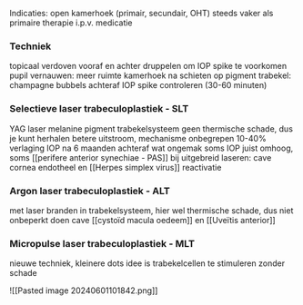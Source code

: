 Indicaties: open kamerhoek (primair, secundair, OHT)
steeds vaker als primaire therapie i.p.v. medicatie

### Techniek
topicaal verdoven
vooraf en achter druppelen om IOP spike te voorkomen
pupil vernauwen: meer ruimte kamerhoek
na schieten op pigment trabekel: champagne bubbels
achteraf IOP spike controleren (30-60 minuten)

### Selectieve laser trabeculoplastiek - SLT
YAG laser melanine pigment trabekelsysteem
geen thermische schade, dus je kunt herhalen
betere uitstroom, mechanisme onbegrepen
10-40% verlaging IOP na 6 maanden
achteraf wat ongemak
soms IOP juist omhoog, soms [[perifere anterior synechiae - PAS]]
bij uitgebreid laseren: cave cornea endotheel en [[Herpes simplex virus]] reactivatie

### Argon laser trabeculoplastiek - ALT
met laser branden in trabekelsysteem, hier wel thermische schade, dus niet onbeperkt doen
cave [[cystoïd macula oedeem]] en [[Uveïtis anterior]]


### Micropulse laser trabeculoplastiek - MLT
nieuwe techniek, kleinere dots
idee is trabekelcellen te stimuleren zonder schade

![[Pasted image 20240601101842.png]]

